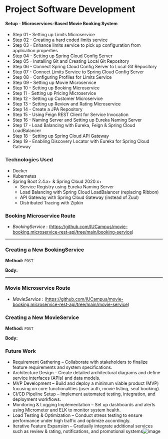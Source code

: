 # Project Software Development 

#### Setup -  Microservices-Based Movie Booking System

-  Step 01 - Setting up Limits Microservice
-  Step 02 - Creating a hard coded limits service
-  Step 03 - Enhance limits service to pick up configuration from application properties
-  Step 04 - Setting up Spring Cloud Config Server
-  Step 05 - Installing Git and Creating Local Git Repository
-  Step 06 - Connect Spring Cloud Config Server to Local Git Repository
-  Step 07 - Connect Limits Service to Spring Cloud Config Server
-  Step 08 - Configuring Profiles for Limits Service
-  Step 09 - Setting up Movie Microservice
-  Step 10 - Setting up Booking Microservice
-  Step 11 - Setting up Pricing Microservice
-  Step 12 - Setting up Customer Microservice
-  Step 13 - Setting up Review and Rating Microservice
-  Step 14 - Create a JPA Repository
-  Step 15 - Using Feign REST Client for Service Invocation
-  Step 16 - Naming Server and Setting up Eureka Naming Server
-  Step 17 - Load Balancing with Eureka, Feign & Spring Cloud LoadBalancer
-  Step 18 - Setting up Spring Cloud API Gateway
-  Step 19 - Enabling Discovery Locator with Eureka for Spring Cloud Gateway

### Technologies Used

- Docker
- Kubernetes
- Spring Boot 2.4.x+ & Spring Cloud 2020.x+
  - Service Registry using Eureka Naming Server
  - Load Balancing with Spring Cloud LoadBalancer (replacing Ribbon)
  - API Gateway with Spring Cloud Gateway (instead of Zuul)
  - Distributed Tracing with Zipkin

### Booking Microservice Route
- *BookingService* : (https://github.com/IUCampus/movie-booking.microservice-rest-api/tree/main/booking-service)
---
### **Creating a New BookingService**
  
**Method:** `POST`  

**Body:**

---

### Movie Microservice Route
- *MovieService* : (https://github.com/IUCampus/movie-booking.microservice-rest-api/tree/main/movie-service)
  
### **Creating a New MovieService**
  
**Method:** `POST`  

**Body:**

### Future Work

- Requirement Gathering – Collaborate with stakeholders to finalize feature requirements and system specifications.
- Architecture Design – Create detailed architectural diagrams and define service interfaces (APIs) and data models.
- MVP Development – Build and deploy a minimum viable product (MVP) focusing on core functionalities (user auth, movie listing, seat booking).
- CI/CD Pipeline Setup – Implement automated testing, integration, and deployment workflows.
- Monitoring & Logging Implementation – Set up dashboards and alerts using Micrometer and ELK to monitor system health.
- Load Testing & Optimization – Conduct stress testing to ensure performance under high traffic and optimize accordingly.
- Iterative Feature Expansion – Gradually integrate additional services such as review & rating, notifications, and promotional systems![image](https://github.com/user-attachments/assets/053e033f-1bef-4597-a06c-80232b30cfa8)


